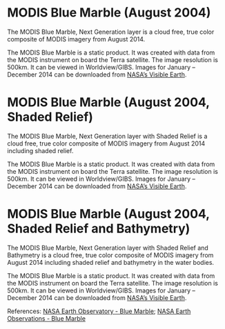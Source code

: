 # MODIS Blue Marble (August 2004)
The MODIS Blue Marble, Next Generation layer is a cloud free, true color composite of MODIS imagery from August 2014. 

The MODIS Blue Marble is a static product. It was created with data from the MODIS instrument on board the Terra satellite. The image resolution is 500km. It can be viewed in Worldview/GIBS. Images for January – December 2014 can be downloaded from [NASA’s Visible Earth](http://visibleearth.nasa.gov/view.php?id=74117). 

# MODIS Blue Marble (August 2004, Shaded Relief)
The MODIS Blue Marble, Next Generation layer with Shaded Relief is a cloud free, true color composite of MODIS imagery from August 2014 including shaded relief. 

The MODIS Blue Marble is a static product. It was created with data from the MODIS instrument on board the Terra satellite. The image resolution is 500km. It can be viewed in Worldview/GIBS. Images for January – December 2014 can be downloaded from [NASA’s Visible Earth](http://visibleearth.nasa.gov/view.php?id=74117). 

# MODIS Blue Marble (August 2004, Shaded Relief and Bathymetry)
The MODIS Blue Marble, Next Generation layer with Shaded Relief and Bathymetry is a cloud free, true color composite of MODIS imagery from August 2014 including shaded relief and bathymetry in the water bodies. 

The MODIS Blue Marble is a static product. It was created with data from the MODIS instrument on board the Terra satellite. The image resolution is 500km. It can be viewed in Worldview/GIBS. Images for January – December 2014 can be downloaded from [NASA’s Visible Earth](http://visibleearth.nasa.gov/view.php?id=74117). 

References: [NASA Earth Observatory - Blue Marble](http://earthobservatory.nasa.gov/Features/BlueMarble/); [NASA Earth Observations - Blue Marble](http://neo.sci.gsfc.nasa.gov/view.php?datasetId=BlueMarbleNG-TB)
